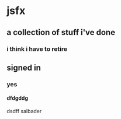 # jsfx

## a collection of stuff i've done
### i think i have to retire
## signed in
### yes
####  dfdgddg
dsdff
salbader

